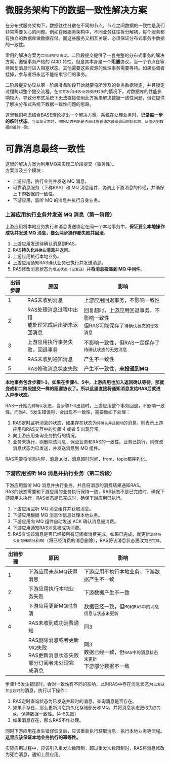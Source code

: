 # 微服务架构下的数据一致性解决方案

在分布式服务架构下，数据往往分散在不同的节点，节点之间数据的一致性是我们非常需要关心的问题。例如在微服务架构中，不同业务往往拆分解耦，每个服务都有独立的数据库做数据存储。而这些服务又相互关联，必须保证分布式事务中数据的一致性。  

常用的解决方案为`二阶段提交协议`。二阶段提交提供了一套完整的分布式事务的解决方案，遵循事务严格的 ACID 特性。但是其本身是一个**阻塞**协议，当一个节点在等待回复消息时进入阻塞状态。其他需要这些资源的处理事务需要等待。如果协调者挂掉，参与者将永远不能结束它们的事务。  

二阶段提交协议从第一阶段准备阶段开始就要将所涉及的业务数据锁定，并且锁定过程跨越整个提交流程。在`高并发`和`涉及业务模块较多`的情况下，对数据库的性能影响较大。导致分布式系统下无法直接使用此方案来解决数据一致性问题，但它提供了解决分布式系统下数据一致性问题的思路。

这里我们考虑结合BASE理论提出一个解决方案。系统在处理业务时，**记录每一步的临时状态**。`当出现异常时，根据状态判断是否继续处理请求或者退回原始状态，从而达到数据的最终一致。`

# 可靠消息最终一致性
这里的解决方案为利用MQ来实现二阶段提交（事务性）。  
方案涉及三个模块：
* 上游应用，执行业务并发送 MQ 消息。
* 可靠消息服务（下称RAS）和 MQ 消息组件，协调上下游消息的传递，并确保上下游数据的一致性。
* 下游应用，监听 MQ 的消息并执行自身业务。

### 上游应用执行业务并发送 MQ 消息（第一阶段）
上游应用将本地业务执行和消息发送绑定在同一个本地事务中，**保证要么本地操作成功并发送 MQ 消息，要么两步操作都失败并回滚**。  
1. 上游应用发送待确认消息到RAS。
2. RAS**持久化`待确认`消息**并返回。
3. 上游应用执行本地业务。
4. 上游应用通知RAS确认业务已执行并发送消息。
5. RAS修改消息状态为`发送状态（已发送）`并**将消息投递到 MQ 中间件**。

| 出错步骤 | 原因                                                | 影响                                                                              |
| -------- | --------------------------------------------------- | --------------------------------------------------------------------------------- |
| 1        | RAS未收到消息                                       | 上游应用回退事务，不影响一致性                                                    |
| 2        | RAS处理消息过程中出错<br>或处理完成后出错未返回消息 | 回复超时，上游应用回退事务，不影响一致性<br>但RAS可能保存了`待确认状态的无效消息` |
| 3        | 上游应用执行事务失败，回退事务                      | 不影响一致性，但RAS一定保存了`待确认状态的无效消息`                               |
| 4        | RAS未收到通知消息                                   | 产生不一致性                                                                      |
| 5        | RAS修改消息状态失败                                 | 产生不一致性，**未投递到MQ**                                                      |

**本地事务包含步骤1-3，如果在步骤4、5中，上游应用也加入返回确认等待，那就变成和二阶段提交一样的阻塞协议了。所以这里直接将通知消息发给RAS后就进入异步状态。**

RAS一开始为`待确认`状态，当步骤1-3出错时，上游应用整个事务回退，不影响一致性。而当4、5发生错误时，会出现不一致性，需要做如下处理：  
1. RAS定时监听消息的状态，如果存在状态为`待确认并且超时`的消息，则表示上游应用和RAS交互中的步骤 4 或者 5 出现异常。
2. 向上游应用查询业务执行的情况。
3. 业务未执行，则删除该消息，保证业务和RAS的一致性。业务已执行，则修改消息状态为已发送，并发送消息到 MQ 组件。

RAS需要将消息内容，消息uuid，消息超时时间、from、topic都序列化。

### 下游应用监听 MQ 消息并执行业务（第二阶段）
下游应用监听 MQ 消息并执行业务，并且将消息的消费结果通知RAS。  
RAS的状态需要和下游应用的业务执行保持一致，RAS状态不是已完成时，确保下游应用未执行，RAS状态是已完成时，确保下游应用已执行。  

1. 下游应用监听 MQ 消息组件并获取消息。
2. 下游应用根据 MQ 消息体信息处理本地业务。
3. 下游应用向 MQ 组件自动发送 ACK 确认消息被消费。
4. 下游应用通知RAS消息被成功消费。
5. RAS查询该消息是否已经被所有订阅者消费完成，如果已完成，就更新`消息持久化存储部分`和`MQ`（将已经消费的消息删除），RAS将该消息状态更改为`已完成`。


| 出错步骤 | 原因                                                                         | 影响                                                                 |
| -------- | ---------------------------------------------------------------------------- | -------------------------------------------------------------------- |
| 1        | 下游应用未从MQ获得消息                                                       | 下游应用不执行本地业务，下游数据产生不一致                           |
| 2        | 下游应用执行本地业务失败                                                     | 下游数据产生不一致                                                   |
| 3        | 下游应用更新MQ时崩溃                                                         | 数据已经一致，但`MQ和RAS中的消息信息与状态未更新`                    |
| 4        | RAS未收到成功消费通知                                                        | 同3                                                                  |
| 5        | RAS删除消息或者更新MQ失败<br>RAS更新消息状态失败<br>部分订阅者未处理完成消息 | 同3<br>数据已经一致，但`RAS中的消息状态未更新`<br>下游部分数据不一致 |

步骤1-5发生错误时，会对一致性有不同的影响，此时RAS中存在消息状态为`已发送并且超时`的消息，执行以下操作：  
1. RAS定时查询状态为已发送并超时的消息，查询消息是否存在。
2. 如果不存在，那么更新消息持久化存储部分和MQ，并将消息状态更改为`已完成`，保持数据一致性。(4-5失败)
3. 如果消息存在，那么RAS不作处理。

同时下游应用在发生错误恢复后，应该重新执行获取消息，执行本地业务等流程。**这里应该保证本地业务执行的幂等性。**

实际应用过程中，应该引入重发次数限制，超过重发次数限制时，RAS将消息修改为死亡消息，通知上层应用。